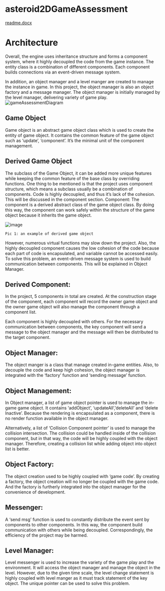 # asteroid2DGameAssessment

[readme.docx](https://github.com/KanekiY/asteroid2DGameAssessment/files/9094287/readme.docx)

<h1> Architecture</h1>

Overall, the engine uses inheritance structure and forms a component system, where it highly decoupled the code from the game instance. The entity class is a combination of different components. Each component builds connections via an event-driven message system.

In addition, an object manager and a level manger are created to manage the instance in game. In this project, the object manager is also an object factory and a message manager. The object manager is initially managed by the level manager, delivering variety of game play.
![gameAssessmentDiagram](https://user-images.githubusercontent.com/62212307/178523671-282cfafe-5f47-4cf8-b776-b3239ebc705e.png)




<h2>Game Object</h2>

Game object is an abstract game object class which is used to create the entity of game object. It contains the common feature of the game object such as ‘update’, ‘component’. It’s the minimal unit of the component management.

<h2>Derived Game Object</h2>

The subclass of the Game Object, it can be added more unique features while keeping the common feature of the base class by overriding functions. One thing to be mentioned is that the project uses component structure, which means a subclass usually be a combination of components. Code is highly decoupled, and thus it’s lack of the cohesion. This will be discussed in the component section.
Component: 
The component is a derived abstract class of the game object class. By doing this way, the component can work safely within the structure of the game object because it inherits the game object.


![image](https://user-images.githubusercontent.com/62212307/178522637-e5997899-2848-4420-a99c-7a6142257323.png)

	Pic 1: an example of derived game object

However, numerous virtual functions may slow down the project. Also, the highly decoupled component causes the low cohesion of the code because each part of code is encapsulated, and variable cannot be accessed easily. To solve this problem, an event-driven message system is used to build communication between components. This will be explained in Object Manager.

<h2>Derived Component:</h2>

In the project, 5 components in total are created. At the construction stage of the component, each component will record the owner game object and the owner game object will also manage the component through a component list.

Each component is highly decoupled with others. For the necessary communication between components, the key component will send a message to the object manager and the message will then be distributed to the target component.

<h2>Object Manager:</h2>

The object manger is a class that manage created in-game entities. Also, to decouple the code and keep high cohesion, the object manager is integrated with the ‘factory’ function and ‘sending message’ function.

<h2>Object Management:</h2>

In Object manager, a list of game object pointer is used to manage the in-game game object. It contains ‘addObject’, ‘updateAll’,’deleteAll’ and ‘delete Inactive’. Because the rendering is encapsulated as a component, there is no render function available in the object manager.

Alternatively, a list of ‘Collision Component pointer’ is used to manage the collision intersection. The collision could be handled inside of the collision component, but in that way, the code will be highly coupled with the object manager. Therefore, creating a collision list while adding object into object list is better.

<h2>Object Factory:</h2>

The object creation used to be highly coupled with ‘game code’. By creating a factory, the object creation will no longer be coupled with the game code. And the factory is furtherly integrated into the object manager for the convenience of development.

<h2>Messenger:</h2>

A ‘send msg’ function is used to constantly distribute the event sent by components to other components. In this way, the component build communication with others while being decoupled. Correspondingly, the efficiency of the project may be harmed. 

<h2>Level Manager:</h2>
Level messenger is used to increase the variety of the game play and the environment. It will access the object manager and manage the object in the level. However, due to the given time scale, the level change statement is highly coupled with level manger as it must track statement of the key object.  The unique pointer can be used to solve this problem.

